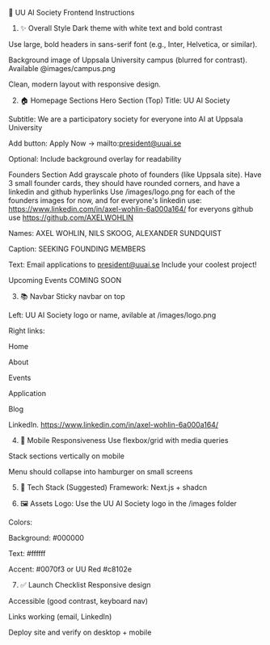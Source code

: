 🧠 UU AI Society Frontend Instructions
1. ✨ Overall Style
Dark theme with white text and bold contrast

Use large, bold headers in sans-serif font (e.g., Inter, Helvetica, or similar).

Background image of Uppsala University campus (blurred for contrast). Available @images/campus.png

Clean, modern layout with responsive design.

2. 🏠 Homepage Sections
Hero Section (Top)
Title: UU AI Society

Subtitle: We are a participatory society for everyone into AI at Uppsala University

Add button: Apply Now → mailto:president@uuai.se

Optional: Include background overlay for readability

Founders Section
Add grayscale photo of founders (like Uppsala site).
Have 3 small founder cards, they should have rounded corners, and have a linkedin and github hyperlinks
Use /images/logo.png for each of the founders images for now, and for everyone's linkedin use: https://www.linkedin.com/in/axel-wohlin-6a000a164/
for everyons github use https://github.com/AXELWOHLIN

Names: AXEL WOHLIN, NILS SKOOG, ALEXANDER SUNDQUIST

Caption: SEEKING FOUNDING MEMBERS

Text: Email applications to president@uuai.se
Include your coolest project!

Upcoming Events
COMING SOON


3. 📚 Navbar
Sticky navbar on top

Left: UU AI Society logo or name, avilable at /images/logo.png

Right links:

Home

About

Events

Application

Blog

LinkedIn. 
https://www.linkedin.com/in/axel-wohlin-6a000a164/

4. 📱 Mobile Responsiveness
Use flexbox/grid with media queries

Stack sections vertically on mobile

Menu should collapse into hamburger on small screens

5. 🧩 Tech Stack (Suggested)
Framework: Next.js + shadcn

6. 🖼️ Assets
Logo: Use the UU AI Society logo in the /images folder

Colors:

Background: #000000

Text: #ffffff

Accent: #0070f3 or UU Red #c8102e

7. ✅ Launch Checklist
 Responsive design

 Accessible (good contrast, keyboard nav)

 Links working (email, LinkedIn)

 Deploy site and verify on desktop + mobile